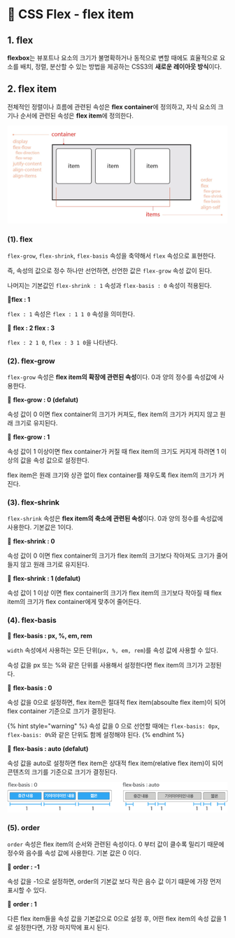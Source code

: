 # 📄 CSS Flex - flex item

## 1. flex

**flexbox**는 뷰포트나 요소의 크기가 불명확하거나 동적으로 변할 때에도 효율적으로 요소를 배치, 정렬, 분산할 수 있는 방법을 제공하는 CSS3의 **새로운 레이아웃 방식**이다.

## 2. flex item

전체적인 정렬이나 흐름에 관련된 속성은 **flex container**에 정의하고, 자식 요소의 크기나 순서에 관련된 속성은 **flex item**에 정의한다.

![](../.gitbook/assets/flex-base.webp)

### \(1\). flex

`flex-grow`, `flex-shrink`, `flex-basis` 속성을 축약해서 `flex` 속성으로 표현한다. 

즉, 속성의 값으로 정수 하나만 선언하면, 선언한 값은 `flex-grow` 속성 값이 된다. 

나머지는 기본값인 `flex-shrink : 1` 속성과 `flex-basis : 0` 속성이 적용된다.

 📝**flex  :  1**

`flex : 1` 속성은 `flex : 1 1 0` 속성을 의미한다.

📝 **flex : 2  flex : 3** 

`flex : 2 1 0`, `flex : 3 1 0`을 나타낸다.

### \(2\). flex-grow

`flex-grow` 속성은 **flex item의 확장에 관련된 속성**이다. 0과 양의 정수를 속성값에 사용한다.

📝 **flex-grow : 0 \(defalut\)**

속성 값이 0 이면 flex container의 크기가 커져도, flex item의 크기가 커지지 않고 원래 크기로 유지된다.

📝 **flex-grow : 1**

속성 값이 1 이상이면 flex container가 커질 때 flex item의 크기도 커지게 하려면 1 이상의 값을 속성 값으로 설정한다.

flex item은 원래 크기와 상관 없이 flex container를 채우도록 flex item의 크기가 커진다.

### \(3\). flex-shrink

`flex-shrink` 속성은 **flex item의 축소에 관련된 속성**이다. 0과 양의 정수를 속성값에 사용한다. 기본값은 1이다.

📝 **flex-shrink : 0**

속성 값이 0 이면 flex container의 크기가 flex item의 크기보다 작아져도 크기가 줄어들지 않고 원래 크기로 유지된다.

📝 **flex-shrink : 1 \(defalut\)**

속성 값이 1 이상 이면 flex container의 크기가 flex item의 크기보다 작아질 때 flex item의 크기가 flex container에게 맞추어 줄어든다.

### \(4\). flex-basis

📝 **flex-basis : px, %, em, rem**

`width` 속성에서 사용하는 모든 단위\(`px, %, em, rem`\)를 속성 값에 사용할 수 있다.

속성 값을 px 또는 %와 같은 단위를 사용해서 설정한다면 flex item의 크기가 고정된다.

📝 **flex-basis : 0**

속성 값을 0으로 설정하면, flex item은 절대적 flex item\(absoulte flex item\)이 되어 flex container 기준으로 크기가 결정된다.

{% hint style="warning" %}
속성 값을 0 으로 선언할 때에는 `flex-basis: 0px`, `flex-basis: 0%`와 같은 단위도 함께 설정해야 된다.
{% endhint %}

📝 **flex-basis : auto \(defalut\)**

속성 값을 auto로 설정하면 flex item은 상대적 flex item\(relative flex item\)이 되어 콘텐츠의 크기를 기준으로 크기가 결정된다.

![](../.gitbook/assets/helloworld-201811-flex_10.png)

### \(5\). order

`order` 속성은 flex item의 순서와 관련된 속성이다. 0 부터 값이 클수록 밀리기 때문에 정수와 음수를 속성 값에 사용한다. 기본 값은 0 이다.

📝 **order : -1**

속성 값을 -1으로 설정하면, order의 기본값 보다 작은 음수 값 이기 떄문에 가장 먼저 표시할 수 있다.

📝 **order : 1**

다른 flex item들을 속성 값을 기본값으로 0으로 설정 후, 어떤 flex item의 속성 값을 1로 설정한다면, 가장 마지막에 표시 된다.



